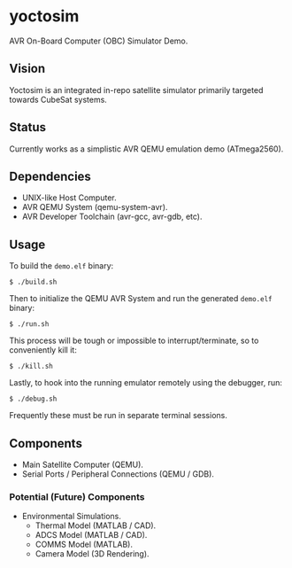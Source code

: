 # yoctosim
AVR On-Board Computer (OBC) Simulator Demo.

## Vision
Yoctosim is an integrated in-repo satellite simulator primarily targeted towards CubeSat systems.

## Status
Currently works as a simplistic AVR QEMU emulation demo (ATmega2560).

## Dependencies
- UNIX-like Host Computer.
- AVR QEMU System (qemu-system-avr).
- AVR Developer Toolchain (avr-gcc, avr-gdb, etc).

## Usage
To build the `demo.elf` binary:
```
$ ./build.sh
```

Then to initialize the QEMU AVR System and run the generated `demo.elf` binary:
```
$ ./run.sh
```

This process will be tough or impossible to interrupt/terminate, so to conveniently kill it:
```
$ ./kill.sh
```

Lastly, to hook into the running emulator remotely using the debugger, run:
```
$ ./debug.sh
```

Frequently these must be run in separate terminal sessions.

## Components
- Main Satellite Computer (QEMU).
- Serial Ports / Peripheral Connections (QEMU / GDB).

### Potential (Future) Components
- Environmental Simulations.
  - Thermal Model (MATLAB / CAD).
  - ADCS Model (MATLAB / CAD).
  - COMMS Model (MATLAB).
  - Camera Model (3D Rendering).

